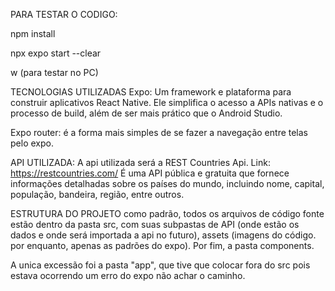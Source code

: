 PARA TESTAR O CODIGO:

npm install

npx expo start --clear

w (para testar no PC)

TECNOLOGIAS UTILIZADAS
Expo: Um framework e plataforma para construir aplicativos React Native. Ele simplifica o acesso a APIs nativas e o processo de build, além de ser mais prático que o Android Studio.

Expo router: é a forma mais simples de se fazer a navegação entre telas pelo expo.

API UTILIZADA:
A api utilizada será a REST Countries Api. Link: https://restcountries.com/
É uma API pública e gratuita que fornece informações detalhadas sobre os países do mundo, incluindo nome, capital, população, bandeira, região, entre outros.

ESTRUTURA DO PROJETO
como padrão, todos os arquivos de código fonte estão dentro da pasta src, com suas subpastas de API (onde estão os dados e onde será importada a api no futuro), assets (imagens do código. por enquanto, apenas as padrões do expo). Por fim, a pasta components.

A unica excessão foi a pasta "app", que tive que colocar fora do src pois estava ocorrendo um erro do expo não achar o caminho.